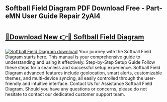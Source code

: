 ## Softball Field Diagram PDF Download Free - Part-eMN User Guide Repair 2yAl4

# <h2><a href="http://dfswoa.blite.top/?on=Softball+Field+Diagram">🔗Download New 👉🔴 Softball Field Diagram</a></h2>

[![Softball Field Diagram download](https://i.imgur.com/lujVjoI.png)](http://dfswoa.blite.top/?on=Softball+Field+Diagram)
Your journey with the Softball Field Diagram starts here. This manual is your comprehensive guide to understanding and using it effectively. Step-by-Step Setup Guide Follow these steps for a seamless and successful setup experience. Softball Field Diagram advanced features include geolocation, smart alerts, customizable themes, and multi-device syncing, all easily controlled through the user-friendly and intuitive interface. Contact Us for Assistance Softball Field Diagram. Should you have any questions or concerns, please do not hesitate to contact our dedicated customer support team.
